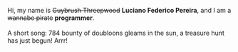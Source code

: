 Hi, my name is ~~Guybrush Threepwood~~ **Luciano Federico Pereira**, and I am a ~~wannabe pirate~~ **programmer**.<br><br>A short song: 784 bounty of doubloons gleams in the sun, a treasure hunt has just begun! Arrr!

